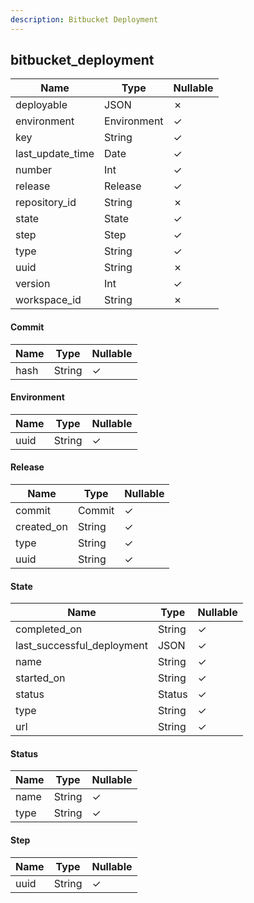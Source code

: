 ```yaml
---
description: Bitbucket Deployment
---
```

bitbucket_deployment
--------------------

| **Name**         | **Type**    | **Nullable** |
| ---------------- | ----------- | ------------ |
| deployable       | JSON        | &cross;      |
| environment      | Environment | &check;      |
| key              | String      | &check;      |
| last_update_time | Date        | &check;      |
| number           | Int         | &check;      |
| release          | Release     | &check;      |
| repository_id    | String      | &cross;      |
| state            | State       | &check;      |
| step             | Step        | &check;      |
| type             | String      | &check;      |
| uuid             | String      | &cross;      |
| version          | Int         | &check;      |
| workspace_id     | String      | &cross;      |

#### Commit
| **Name** | **Type** | **Nullable** |
| -------- | -------- | ------------ |
| hash     | String   | &check;      |

#### Environment
| **Name** | **Type** | **Nullable** |
| -------- | -------- | ------------ |
| uuid     | String   | &check;      |

#### Release
| **Name**   | **Type** | **Nullable** |
| ---------- | -------- | ------------ |
| commit     | Commit   | &check;      |
| created_on | String   | &check;      |
| type       | String   | &check;      |
| uuid       | String   | &check;      |

#### State
| **Name**                   | **Type** | **Nullable** |
| -------------------------- | -------- | ------------ |
| completed_on               | String   | &check;      |
| last_successful_deployment | JSON     | &check;      |
| name                       | String   | &check;      |
| started_on                 | String   | &check;      |
| status                     | Status   | &check;      |
| type                       | String   | &check;      |
| url                        | String   | &check;      |

#### Status
| **Name** | **Type** | **Nullable** |
| -------- | -------- | ------------ |
| name     | String   | &check;      |
| type     | String   | &check;      |

#### Step
| **Name** | **Type** | **Nullable** |
| -------- | -------- | ------------ |
| uuid     | String   | &check;      |
